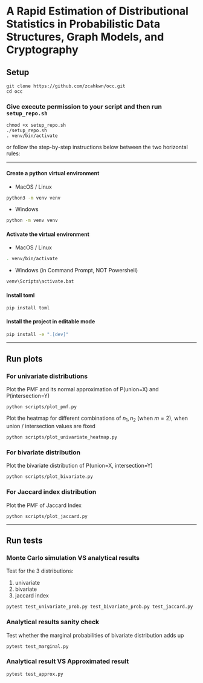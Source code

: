 # A Rapid Estimation of Distributional Statistics in Probabilistic Data Structures, Graph Models, and Cryptography

## Setup

```
git clone https://github.com/zcahkwn/occ.git
cd occ
```

### Give execute permission to your script and then run `setup_repo.sh`

```
chmod +x setup_repo.sh
./setup_repo.sh
. venv/bin/activate
```

or follow the step-by-step instructions below between the two horizontal rules:

---

#### Create a python virtual environment

- MacOS / Linux

```bash
python3 -m venv venv
```

- Windows

```bash
python -m venv venv
```

#### Activate the virtual environment

- MacOS / Linux

```bash
. venv/bin/activate
```

- Windows (in Command Prompt, NOT Powershell)

```bash
venv\Scripts\activate.bat
```

#### Install toml

```
pip install toml
```

#### Install the project in editable mode

```bash
pip install -e ".[dev]"
```

---

## Run plots

### For univariate distributions

Plot the PMF and its normal approximation of P(union=X) and P(intersection=Y)
```
python scripts/plot_pmf.py
```

Plot the heatmap for different combinations of $n_1,n_2$ (when $m=2$), when union / intersection values are fixed
```
python scripts/plot_univariate_heatmap.py
```

### For bivariate distribution

Plot the bivariate distribution of P(union=X, intersection=Y)  
```
python scripts/plot_bivariate.py
```

### For Jaccard index distribution

Plot the PMF of Jaccard Index
```
python scripts/plot_jaccard.py
```


---

## Run tests

### Monte Carlo simulation VS analytical results 
Test for the 3 distributions:
1. univariate 
2. bivariate 
3. jaccard index 

```
pytest test_univariate_prob.py test_bivariate_prob.py test_jaccard.py
```

### Analytical results sanity check
Test whether the marginal probabilities of bivariate distribution adds up
```
pytest test_marginal.py
```

### Analytical result VS Approximated result
```
pytest test_approx.py
```


